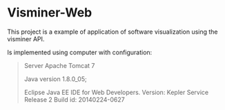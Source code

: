 Visminer-Web
============

This project is a example of application of software visualization using the visminer API.

Is implemented using computer with configuration:
> Server Apache Tomcat 7
> 
> Java version 1.8.0_05;
>
> Eclipse Java EE IDE for Web Developers.
> Version: Kepler Service Release 2
> Build id: 20140224-0627
